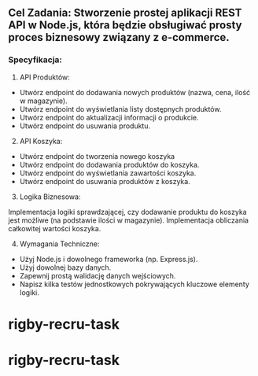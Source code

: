 ## Cel Zadania: Stworzenie prostej aplikacji REST API w Node.js, która będzie obsługiwać prosty proces biznesowy związany z e-commerce.

### Specyfikacja:

1. API Produktów:

- Utwórz endpoint do dodawania nowych produktów (nazwa, cena, ilość w magazynie).
- Utwórz endpoint do wyświetlania listy dostępnych produktów.
- Utwórz endpoint do aktualizacji informacji o produkcie.
- Utwórz endpoint do usuwania produktu.

2. API Koszyka:

- Utwórz endpoint do tworzenia nowego koszyka
- Utwórz endpoint do dodawania produktów do koszyka.
- Utwórz endpoint do wyświetlania zawartości koszyka.
- Utwórz endpoint do usuwania produktów z koszyka.

3. Logika Biznesowa:

Implementacja logiki sprawdzającej, czy dodawanie produktu do koszyka jest możliwe (na podstawie ilości w magazynie).
Implementacja obliczania całkowitej wartości koszyka.

4. Wymagania Techniczne:

- Użyj Node.js i dowolnego frameworka (np. Express.js).
- Użyj dowolnej bazy danych.
- Zapewnij prostą walidację danych wejściowych.
- Napisz kilka testów jednostkowych pokrywających kluczowe elementy logiki.
# rigby-recru-task
# rigby-recru-task
